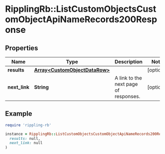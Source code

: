 # RipplingRb::ListCustomObjectsCustomObjectApiNameRecords200Response

## Properties

| Name | Type | Description | Notes |
| ---- | ---- | ----------- | ----- |
| **results** | [**Array&lt;CustomObjectDataRow&gt;**](CustomObjectDataRow.md) |  | [optional] |
| **next_link** | **String** | A link to the next page of responses. | [optional] |

## Example

```ruby
require 'rippling-rb'

instance = RipplingRb::ListCustomObjectsCustomObjectApiNameRecords200Response.new(
  results: null,
  next_link: null
)
```

